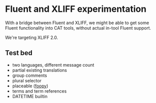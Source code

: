 # Fluent and XLIFF experimentation

With a bridge between Fluent and XLIFF, we might be
able to get some Fluent functionality into CAT tools,
without actual in-tool Fluent support.

We're targeting XLIFF 2.0.

## Test bed

* two languages, different message count
* partial existing translations
* group comments
* plural selector
* placeable (<a href={$url}>foopy</a>)
* terms and term references
* DATETIME builtin
